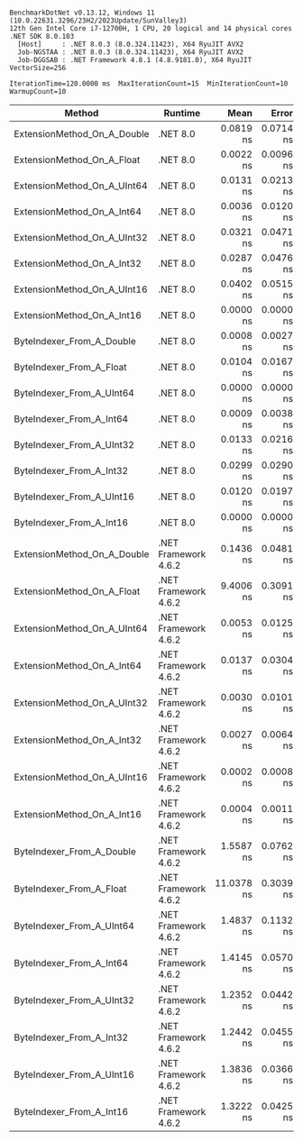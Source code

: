 ```

BenchmarkDotNet v0.13.12, Windows 11 (10.0.22631.3296/23H2/2023Update/SunValley3)
12th Gen Intel Core i7-12700H, 1 CPU, 20 logical and 14 physical cores
.NET SDK 8.0.103
  [Host]     : .NET 8.0.3 (8.0.324.11423), X64 RyuJIT AVX2
  Job-NGSTAA : .NET 8.0.3 (8.0.324.11423), X64 RyuJIT AVX2
  Job-DGGSAB : .NET Framework 4.8.1 (4.8.9181.0), X64 RyuJIT VectorSize=256

IterationTime=120.0000 ms  MaxIterationCount=15  MinIterationCount=10  
WarmupCount=10  

```
| Method                      | Runtime              | Mean       | Error     | StdDev    | Median     | Ratio | RatioSD |
|---------------------------- |--------------------- |-----------:|----------:|----------:|-----------:|------:|--------:|
| ExtensionMethod_On_A_Double | .NET 8.0             |  0.0819 ns | 0.0714 ns | 0.0668 ns |  0.0869 ns |     ? |       ? |
| ExtensionMethod_On_A_Float  | .NET 8.0             |  0.0022 ns | 0.0096 ns | 0.0080 ns |  0.0000 ns |     ? |       ? |
| ExtensionMethod_On_A_UInt64 | .NET 8.0             |  0.0131 ns | 0.0213 ns | 0.0199 ns |  0.0000 ns |     ? |       ? |
| ExtensionMethod_On_A_Int64  | .NET 8.0             |  0.0036 ns | 0.0120 ns | 0.0094 ns |  0.0000 ns |     ? |       ? |
| ExtensionMethod_On_A_UInt32 | .NET 8.0             |  0.0321 ns | 0.0471 ns | 0.0441 ns |  0.0000 ns |     ? |       ? |
| ExtensionMethod_On_A_Int32  | .NET 8.0             |  0.0287 ns | 0.0476 ns | 0.0445 ns |  0.0000 ns |     ? |       ? |
| ExtensionMethod_On_A_UInt16 | .NET 8.0             |  0.0402 ns | 0.0515 ns | 0.0456 ns |  0.0283 ns |     ? |       ? |
| ExtensionMethod_On_A_Int16  | .NET 8.0             |  0.0000 ns | 0.0000 ns | 0.0000 ns |  0.0000 ns |     ? |       ? |
| ByteIndexer_From_A_Double   | .NET 8.0             |  0.0008 ns | 0.0027 ns | 0.0023 ns |  0.0000 ns |     ? |       ? |
| ByteIndexer_From_A_Float    | .NET 8.0             |  0.0104 ns | 0.0167 ns | 0.0157 ns |  0.0000 ns |     ? |       ? |
| ByteIndexer_From_A_UInt64   | .NET 8.0             |  0.0000 ns | 0.0000 ns | 0.0000 ns |  0.0000 ns |     ? |       ? |
| ByteIndexer_From_A_Int64    | .NET 8.0             |  0.0009 ns | 0.0038 ns | 0.0036 ns |  0.0000 ns |     ? |       ? |
| ByteIndexer_From_A_UInt32   | .NET 8.0             |  0.0133 ns | 0.0216 ns | 0.0202 ns |  0.0064 ns |     ? |       ? |
| ByteIndexer_From_A_Int32    | .NET 8.0             |  0.0299 ns | 0.0290 ns | 0.0271 ns |  0.0386 ns |     ? |       ? |
| ByteIndexer_From_A_UInt16   | .NET 8.0             |  0.0120 ns | 0.0197 ns | 0.0185 ns |  0.0000 ns |     ? |       ? |
| ByteIndexer_From_A_Int16    | .NET 8.0             |  0.0000 ns | 0.0000 ns | 0.0000 ns |  0.0000 ns |     ? |       ? |
| ExtensionMethod_On_A_Double | .NET Framework 4.6.2 |  0.1436 ns | 0.0481 ns | 0.0402 ns |  0.1560 ns |     ? |       ? |
| ExtensionMethod_On_A_Float  | .NET Framework 4.6.2 |  9.4006 ns | 0.3091 ns | 0.2891 ns |  9.3151 ns |     ? |       ? |
| ExtensionMethod_On_A_UInt64 | .NET Framework 4.6.2 |  0.0053 ns | 0.0125 ns | 0.0110 ns |  0.0000 ns |     ? |       ? |
| ExtensionMethod_On_A_Int64  | .NET Framework 4.6.2 |  0.0137 ns | 0.0304 ns | 0.0284 ns |  0.0000 ns |     ? |       ? |
| ExtensionMethod_On_A_UInt32 | .NET Framework 4.6.2 |  0.0030 ns | 0.0101 ns | 0.0073 ns |  0.0000 ns |     ? |       ? |
| ExtensionMethod_On_A_Int32  | .NET Framework 4.6.2 |  0.0027 ns | 0.0064 ns | 0.0060 ns |  0.0000 ns |     ? |       ? |
| ExtensionMethod_On_A_UInt16 | .NET Framework 4.6.2 |  0.0002 ns | 0.0008 ns | 0.0007 ns |  0.0000 ns |     ? |       ? |
| ExtensionMethod_On_A_Int16  | .NET Framework 4.6.2 |  0.0004 ns | 0.0011 ns | 0.0010 ns |  0.0000 ns |     ? |       ? |
| ByteIndexer_From_A_Double   | .NET Framework 4.6.2 |  1.5587 ns | 0.0762 ns | 0.0713 ns |  1.5471 ns |     ? |       ? |
| ByteIndexer_From_A_Float    | .NET Framework 4.6.2 | 11.0378 ns | 0.3039 ns | 0.2843 ns | 11.0142 ns |     ? |       ? |
| ByteIndexer_From_A_UInt64   | .NET Framework 4.6.2 |  1.4837 ns | 0.1132 ns | 0.1059 ns |  1.4720 ns |     ? |       ? |
| ByteIndexer_From_A_Int64    | .NET Framework 4.6.2 |  1.4145 ns | 0.0570 ns | 0.0533 ns |  1.4060 ns |     ? |       ? |
| ByteIndexer_From_A_UInt32   | .NET Framework 4.6.2 |  1.2352 ns | 0.0442 ns | 0.0345 ns |  1.2271 ns |     ? |       ? |
| ByteIndexer_From_A_Int32    | .NET Framework 4.6.2 |  1.2442 ns | 0.0455 ns | 0.0403 ns |  1.2422 ns |     ? |       ? |
| ByteIndexer_From_A_UInt16   | .NET Framework 4.6.2 |  1.3836 ns | 0.0366 ns | 0.0242 ns |  1.3841 ns |     ? |       ? |
| ByteIndexer_From_A_Int16    | .NET Framework 4.6.2 |  1.3222 ns | 0.0425 ns | 0.0253 ns |  1.3227 ns |     ? |       ? |
